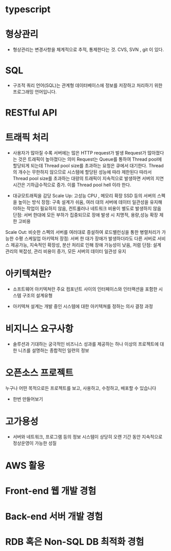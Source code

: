 # typescript

# 형상관리
- 형상관리는 변경사항을 체계적으로 추적, 통제한다는 것.  CVS, SVN , git 이 있다. 
# SQL
- 구조적 쿼리 언어(SQL)는 관계형 데이터베이스에 정보를 저장하고 처리하기 위한 프로그래밍 언어입니다. 
# RESTful API
# 트래픽 처리 
- 사용자가 많아질 수록 서버에는 많은 HTTP request가 발생
Request가 많아졌다는 것은 트래픽이 높아졌다는 의미
Request는 Queue를 통하여 Thread pool에 할당되게 되는데
Thread pool size를 초과하는 요청은 큐에서 대기한다.
Thread의 개수는 무한하지 않으므로 시스템에 할당된 성능에 따라 제한된다
따라서 Thread pool size를 초과하는 대량의 트래픽이 지속적으로 발생하면 서버의 지연시간은
기하급수적으로 증가. 이를 Thread pool hell 이라 한다.

- 대규모트래픽을 감당
Scale Up: 고성능 CPU , 메모리 확장 SSD 등의 서버의 스펙을 높이는 방식
장점: 구축 설계가 쉬움, 여러 대의 서버에 데이터 일관성을 유지해야하는
작업이 필요하지 않음, 컨트롤러나 네트워크 비용이 별도로 발생하지 않음
단점: 서버 한대에 모든 부하가 집중되므로 장애 발생 시 치명적, 용량,성능 확장 제한
고비용

Scale Out: 비슷한 스펙의 서버를 여러대로 증설하여 로드밸런싱을 통한 병렬처리가 가능한 수평 스케일업 아키텍처
장점: 서버 한 대가 장애가 발생하더라도 다른 서버로 서비스 제공가능,
지속적인 확장성, 분산 처리로 인해 장애 가능성이 낮음, 저렴
단점: 설계 관리의 복잡성, 관리 비용이 증가, 모든 서버의 데이터 일관성 유지

# 아키텍쳐란?
- 소프트웨어 아키텍쳐란 주요 컴포넌트 사이의 인터페이스와 인터랙션을 
포함한 시스템 구조의 설계유형

- 아키텍쳐 설계는 개발 중인 시스템에 대한 아키텍쳐를 정하는 의사 결정 과정


# 비지니스 요구사항
- 솔루션과 기대하는 궁극적인 비즈니스 성과를 제공하는 하나 이상의 프로젝트에 대한 니즈를 설명하는
종합적인 일련의 정보

# 오픈소스 프로젝트
누구나 어떤 목적으로든 프로젝트를 보고, 사용하고, 수정하고, 배포할 수 있습니다
- 한번 만들어보기

# 고가용성
- 서버와 네트워크, 프로그램 등의 정보 시스템이 상당히 오랜 기간 동안 지속적으로 
정상운영이 가능한 성질

# AWS 활용
# Front-end 웹 개발 경험
# Back-end 서버 개발 경험
# RDB 혹은 Non-SQL DB 최적화 경험
